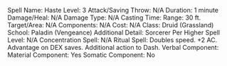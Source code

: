 
Spell Name: Haste
Level: 3
Attack/Saving Throw: N/A
Duration: 1 minute
Damage/Heal: N/A
Damage Type: N/A
Casting Time: 
Range: 30 ft.
Target/Area: N/A
Components: N/A
Cost: N/A
Class: Druid (Grassland)
School:  Paladin (Vengeance)
Additional Detail:  Sorcerer
Per Higher Spell Level: N/A
Concentration Spell: N/A
Ritual Spell: Doubles speed. +2 AC. Advantage on DEX saves. Additional action to Dash.
Verbal Component: 
Material Component: Yes
Somatic Component: No
